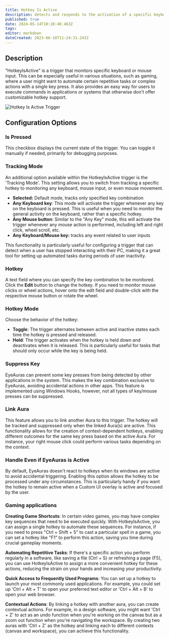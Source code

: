 ```yaml
---
title: Hotkey Is Active
description: detects and responds to the activation of a specific keyboard/mouse events
published: true
date: 2024-05-14T10:28:40.463Z
tags: 
editor: markdown
dateCreated: 2023-06-18T11:24:31.243Z
---
```


## **Description**

"HotkeyIsActive" is a trigger that monitors specific keyboard or mouse input. This can be especially useful in various situations, such as gaming, where a user might want to automate certain repetitive tasks or complex actions with a single key press. It also provides an easy way for users to execute commands in applications or systems that otherwise don't offer customizable hotkey support.

![Hotkey Is Active Trigger](https://s3.eyeauras.net/media/2024/05/EyeAuras_zgNJalFrlhW09XmY.png)

## **Configuration Options**

### **Is Pressed**

This checkbox displays the current state of the trigger. You can toggle it manually if needed, primarily for debugging purposes.

### **Tracking Mode**

An additional option available within the HotkeyIsActive trigger is the 'Tracking Mode'. This setting allows you to switch from tracking a specific hotkey to monitoring any keyboard, mouse input, or even mouse movement.

-   **Selected:** Default mode, tracks only specified key combination
-   **Any Keyboard key**: This mode will activate the trigger whenever any key on the keyboard is pressed. This is useful when you need to monitor the general activity on the keyboard, rather than a specific hotkey.
-   **Any Mouse button**: Similar to the "Any Key" mode, this will activate the trigger whenever any mouse action is performed, including left and right click, wheel scroll, etc.
-   **Any Keyboard/Mouse key:** tracks any event related to user inputs

This functionality is particularly useful for configuring a trigger that can detect when a user has stopped interacting with their PC, making it a great tool for setting up automated tasks during periods of user inactivity.

### **Hotkey**

A text field where you can specify the key combination to be monitored. Click the **Edit** button to change the hotkey. If you need to monitor mouse clicks or wheel actions, hover onto the edit field and double-click with the respective mouse button or rotate the wheel.

### **Hotkey Mode**

Choose the behavior of the hotkey:

-   **Toggle**: The trigger alternates between active and inactive states each time the hotkey is pressed and released.
-   **Hold**: The trigger activates when the hotkey is held down and deactivates when it is released. This is particularly useful for tasks that should only occur while the key is being held.

### **Suppress Key**

EyeAuras can prevent some key presses from being detected by other applications in the system. This makes the key combination exclusive to EyeAuras, avoiding accidental actions in other apps. This feature is implemented using Windows Hooks, however, not all types of key/mouse presses can be suppressed.

### **Link Aura**

This feature allows you to link another Aura to this trigger. The hotkey will be tracked and suppressed only when the linked Aura(s) are active. This functionality allows for the creation of context-dependent hotkeys, enabling different outcomes for the same key press based on the active Aura. For instance, your right mouse click could perform various tasks depending on the context.

### **Handle Even if EyeAuras is Active**

By default, EyeAuras doesn't react to hotkeys when its windows are active to avoid accidental triggering. Enabling this option allows the hotkey to be processed under any circumstances. This is particularly handy if you want the hotkey to remain active when a Custom UI overlay is active and focused by the user.

### Gaming applications

**Creating Game Shortcuts**: In certain video games, you may have complex key sequences that need to be executed quickly. With HotkeyIsActive, you can assign a single hotkey to automate these sequences. For instance, if you need to press "Ctrl + Shift + 5" to cast a particular spell in a game, you can set a hotkey like "F1" to perform this action, saving you time during crucial gameplay moments.

**Automating Repetitive Tasks**: If there's a specific action you perform regularly in a software, like saving a file (Ctrl + S) or refreshing a page (F5), you can use HotkeyIsActive to assign a more convenient hotkey for these actions, reducing the strain on your hands and increasing your productivity.

**Quick Access to Frequently Used Programs**: You can set up a hotkey to launch your most commonly used applications. For example, you could set up 'Ctrl + Alt + T' to open your preferred text editor or 'Ctrl + Alt + B' to open your web browser.

**Contextual Actions**: By linking a hotkey with another aura, you can create contextual actions. For example, in a design software, you might want 'Ctrl + Z' to act as an undo function when you're working on the canvas but as a zoom out function when you're navigating the workspace. By creating two auras with 'Ctrl + Z' as the hotkey and linking each to different contexts (canvas and workspace), you can achieve this functionality.